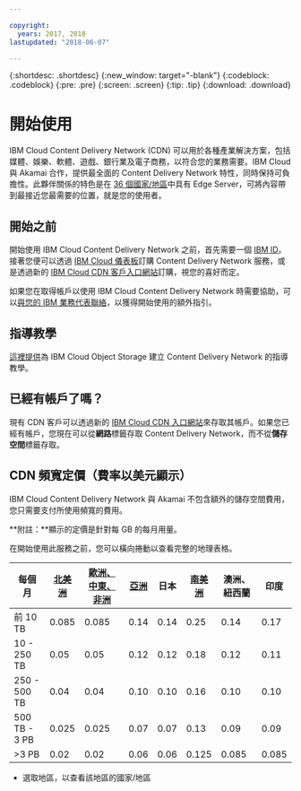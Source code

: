 ```yaml
---

copyright:
  years: 2017, 2018
lastupdated: "2018-06-07"

---
```


{:shortdesc: .shortdesc}
{:new_window: target="-blank"}
{:codeblock: .codeblock}
{:pre: .pre}
{:screen: .screen}
{:tip: .tip}
{:download: .download}

# 開始使用

IBM Cloud Content Delivery Network (CDN) 可以用於各種產業解決方案，包括媒體、娛樂、軟體、遊戲、銀行業及電子商務，以符合您的業務需要。IBM Cloud 與 Akamai 合作，提供最全面的 Content Delivery Network 特性，同時保持可負擔性。此夥伴關係的特色是在 [36 個國家/地區](edge-servers.html#list-of-edge-servers)中具有 Edge Server，可將內容帶到最接近您最需要的位置，就是您的使用者。

## 開始之前

開始使用 IBM Cloud Content Delivery Network 之前，首先需要一個 [IBM ID](https://www.ibm.com/account/us-en/signup/register.html)。接著您便可以透過 [IBM Cloud 儀表板](https://console.bluemix.net/catalog/infrastructure/cdn-powered-by-akamai)訂購 Content Delivery Network 服務，或是透過新的 [IBM Cloud CDN 客戶入口網站](https://control.softlayer.com/network/cdn)訂購，視您的喜好而定。

如果您在取得帳戶以使用 IBM Cloud Content Delivery Network 時需要協助，可以[與您的 IBM 業務代表聯絡](https://www.ibm.com/cloud-computing/bluemix/contact-us)，以獲得開始使用的額外指引。

## 指導教學

[這裡提供](https://console.bluemix.net/docs/tutorials/static-files-cdn.html#accelerate-delivery-of-static-files-using-a-cdn)為 IBM Cloud Object Storage 建立 Content Delivery Network 的指導教學。

## 已經有帳戶了嗎？

現有 CDN 客戶可以透過新的 [IBM Cloud CDN 入口網站](https://control.softlayer.com)來存取其帳戶。如果您已經有帳戶，您現在可以從**網路**標籤存取 Content Delivery Network，而不從**儲存空間**標籤存取。

## CDN 頻寬定價（費率以美元顯示）

IBM Cloud Content Delivery Network 與 Akamai 不包含額外的儲存空間費用，您只需要支付所使用頻寬的費用。

**附註：**顯示的定價是針對每 GB 的每月用量。

在開始使用此服務之前，您可以橫向捲動以查看完整的地理表格。

|每個月    | [北美洲](north-america-region.html) | [歐洲、中東、非洲](emea-region.html) | [亞洲](asia-region.html) |日本| [南美洲](south-america-region.html) | 澳洲、紐西蘭 |印度  |
|-------|-----|-----|-----|-----|-----|----|-----|
|前 10 TB    |0.085 |0.085 |0.14  |0.14  |0.25  |0.14  |0.17 |
|10 - 250 TB |0.05  |0.05  |0.12  |0.12  |0.18  |0.12  |0.11 |
|250 - 500 TB|0.04  |0.04  |0.10 |0.10 |0.16  |0.10 |0.10 |
|500 TB - 3 PB|0.025 |0.025 |0.07  |0.07  |0.13  |0.09 |0.09 |
|\>3 PB|0.02  |0.02  |0.06 |0.06 |0.125 |0.085 |0.085 |
* 選取地區，以查看該地區的國家/地區
